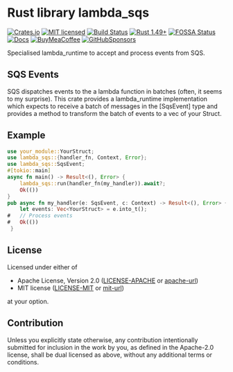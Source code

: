 
# Rust library lambda_sqs

[![Crates.io][crates-badge]][crates-url]
[![MIT licensed][mit-badge]][mit-url]
[![Build Status][actions-badge]][actions-url]
[![Rust 1.49+][version-badge]][version-url]
[![FOSSA Status][fossa-badge]][fossa-url]
[![Docs][docs-badge]][docs-url]
[![BuyMeaCoffee][bmac-badge]][bmac-url]
[![GitHubSponsors][ghub-badge]][ghub-url]

[crates-badge]: https://img.shields.io/crates/v/lambda_sqs.svg
[crates-url]: https://crates.io/crates/lambda_sqs
[mit-badge]: https://img.shields.io/badge/license-MIT-blue.svg
[mit-url]: https://github.com/jerusdp/lambda_sqs/blob/main/LICENSE
[actions-badge]: https://github.com/jerusdp/lambda_sqs/actions/workflows/general.yml/badge.svg?branch=main
[actions-url]: https://github.com/jerusdp/lambda_sqs/actions/workflows/general.yml
[version-badge]: https://img.shields.io/badge/rust-1.46+-orange.svg
[version-url]: https://www.rust-lang.org
[fossa-badge]: https://app.fossa.com/api/projects/custom%2B22707%2Fgit%40github.com%3Ajerusdp%2Flambda_sqs.git.svg?type=shield
[fossa-url]: https://app.fossa.com/projects/custom%2B22707%2Fgit%40github.com%3Ajerusdp%2Flambda_sqs.git?ref=badge_shield
[docs-badge]:  https://docs.rs/lambda_sqs/badge.svg
[docs-url]:  https://docs.rs/lambda_sqs
[bmac-badge]: https://badgen.net/badge/icon/buymeacoffee?color=yellow&icon=buymeacoffee&label
[bmac-url]: https://buymeacoffee.com/jerusdp
[ghub-badge]: https://img.shields.io/badge/sponsor-30363D?logo=GitHub-Sponsors&logoColor=#white
[ghub-url]: https://github.com/sponsors/jerusdp

Specialised lambda_runtime to accept and process events from SQS.

## SQS Events

SQS dispatches events to the a lambda function in batches (often, it seems
to my surprise). This crate provides a lambda_runtime implementation which
expects to receive a batch of messages in the [SqsEvent] type and provides
a method to transform the batch of events to a vec of your Struct.

## Example

```rust
use your_module::YourStruct;
use lambda_sqs::{handler_fn, Context, Error};
use lambda_sqs::SqsEvent;
#[tokio::main]
async fn main() -> Result<(), Error> {
    lambda_sqs::run(handler_fn(my_handler)).await?;
    Ok(())
}
pub async fn my_handler(e: SqsEvent, c: Context) -> Result<(), Error> {
    let events: Vec<YourStruct> = e.into_t();
#   // Process events
#   Ok(())
 }
```

## License

Licensed under either of

* Apache License, Version 2.0
   ([LICENSE-APACHE](LICENSE-APACHE) or [apache-url])
* MIT license
   ([LICENSE-MIT](LICENSE-MIT) or [mit-url])

at your option.

[apache-url]: http://www.apache.org/licenses/LICENSE-2.0
[mit-url]: http://opensource.org/licenses/MIT

## Contribution

Unless you explicitly state otherwise, any contribution intentionally submitted
for inclusion in the work by you, as defined in the Apache-2.0 license, shall be
dual licensed as above, without any additional terms or conditions.

